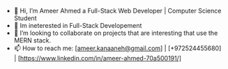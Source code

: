 - 👋 Hi, I’m Ameer Ahmed a Full-Stack Web Developer | Computer Science Student
- 👀 Im ineterested in Full-Stack Developement
- 💞️ I’m looking to collaborate on projects that are interesting that use the MERN stack.
- 📫 How to reach me: [ameer.kanaaneh@gmail.com] | [+972524455680] | [https://www.linkedin.com/in/ameer-ahmed-70a500191/]

<!---
ameerkanaaneh/ameerkanaaneh is a ✨ special ✨ repository because its `README.md` (this file) appears on your GitHub profile.
You can click the Preview link to take a look at your changes.
--->
